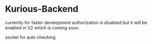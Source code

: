 # Kurious-Backend

currently for faster development authorization is disabled
but it will be enabled in V2 which is coming soon.

socket for auto checking